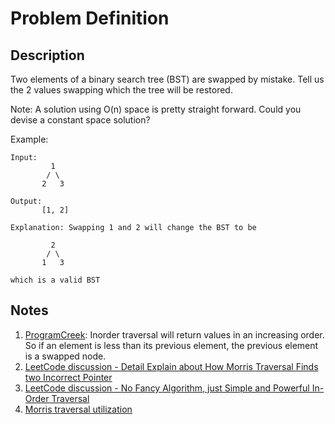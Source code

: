 # Problem Definition

## Description

Two elements of a binary search tree (BST) are swapped by mistake. Tell us the 2 values swapping which the tree will be restored.

Note: A solution using O(n) space is pretty straight forward. Could you devise a constant space solution?

Example:

```plaintext
Input:
         1
        / \
       2   3

Output:
       [1, 2]

Explanation: Swapping 1 and 2 will change the BST to be

         2
        / \
       1   3

which is a valid BST
```

## Notes

1. [ProgramCreek](https://www.programcreek.com/2014/05/leetcode-recover-binary-search-tree-java/): Inorder traversal will return values in an increasing order. So if an element is less than its previous element, the previous element is a swapped node.
1. [LeetCode discussion - Detail Explain about How Morris Traversal Finds two Incorrect Pointer](https://leetcode.com/problems/recover-binary-search-tree/discuss/32559/Detail-Explain-about-How-Morris-Traversal-Finds-two-Incorrect-Pointer)
1. [LeetCode discussion - No Fancy Algorithm, just Simple and Powerful In-Order Traversal](https://leetcode.com/problems/recover-binary-search-tree/discuss/32535/No-Fancy-Algorithm-just-Simple-and-Powerful-In-Order-Traversal)
1. [Morris traversal utilization](http://www.cnblogs.com/AnnieKim/archive/2013/06/15/morristraversal.html)